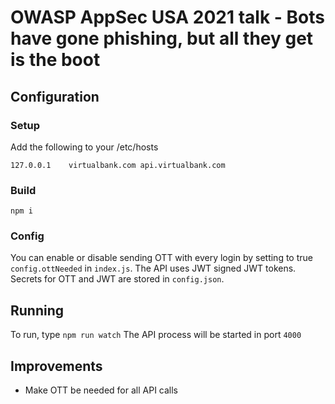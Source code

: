 # OWASP AppSec USA 2021 talk - Bots have gone phishing, but all they get is the boot
## Configuration
### Setup
Add the following to your /etc/hosts
```
127.0.0.1    virtualbank.com api.virtualbank.com
```

### Build
`npm i`

### Config
You can enable or disable sending OTT with every login by setting to true `config.ottNeeded` in `index.js`.
The API uses JWT signed JWT tokens.
Secrets for OTT and JWT are stored in `config.json`.

## Running
To run, type `npm run watch`
The API process will be started in port `4000`

## Improvements
- Make OTT be needed for all API calls
